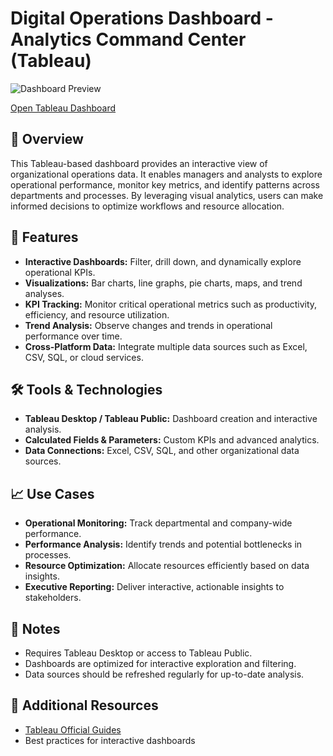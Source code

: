 # Digital Operations Dashboard - Analytics Command Center (Tableau)

![Dashboard Preview](https://github.com/user-attachments/assets/2544788d-7279-4133-9af8-b0dda2c721bd)  

[Open Tableau Dashboard](https://public.tableau.com/app/profile/sahar.yacoov/viz/DigitalOperationsDashboard-AnalyticsCommandCenter/Dashboard1?publish=yes)

## 🧠 Overview
This Tableau-based dashboard provides an interactive view of organizational operations data. It enables managers and analysts to explore operational performance, monitor key metrics, and identify patterns across departments and processes. By leveraging visual analytics, users can make informed decisions to optimize workflows and resource allocation.

## 🔧 Features
- **Interactive Dashboards:** Filter, drill down, and dynamically explore operational KPIs.  
- **Visualizations:** Bar charts, line graphs, pie charts, maps, and trend analyses.  
- **KPI Tracking:** Monitor critical operational metrics such as productivity, efficiency, and resource utilization.  
- **Trend Analysis:** Observe changes and trends in operational performance over time.  
- **Cross-Platform Data:** Integrate multiple data sources such as Excel, CSV, SQL, or cloud services.

## 🛠 Tools & Technologies
- **Tableau Desktop / Tableau Public:** Dashboard creation and interactive analysis.  
- **Calculated Fields & Parameters:** Custom KPIs and advanced analytics.  
- **Data Connections:** Excel, CSV, SQL, and other organizational data sources.

## 📈 Use Cases
- **Operational Monitoring:** Track departmental and company-wide performance.  
- **Performance Analysis:** Identify trends and potential bottlenecks in processes.  
- **Resource Optimization:** Allocate resources efficiently based on data insights.  
- **Executive Reporting:** Deliver interactive, actionable insights to stakeholders.

## 📌 Notes
- Requires Tableau Desktop or access to Tableau Public.  
- Dashboards are optimized for interactive exploration and filtering.  
- Data sources should be refreshed regularly for up-to-date analysis.

## 🔗 Additional Resources
- [Tableau Official Guides](https://www.tableau.com/learn/guides)  
- Best practices for interactive dashboards
